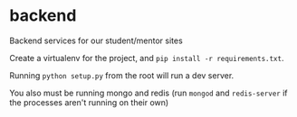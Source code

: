 backend
=======

Backend services for our student/mentor sites

Create a virtualenv for the project, and `pip install -r requirements.txt`.

Running `python setup.py` from the root will run a dev server.

You also must be running mongo and redis (run `mongod` and `redis-server` if the processes aren't running on their own)
